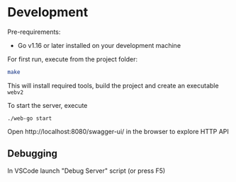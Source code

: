 


# Development
Pre-requirements:
 - Go v1.16 or later installed on your development machine

For first run, execute from the project folder:
``` bash
make
```

This will install required tools, build the project and create an executable `webv2`

To start the server, execute
```
./web-go start
```

Open http://localhost:8080/swagger-ui/ in the browser to explore HTTP API

## Debugging
In VSCode launch "Debug Server" script (or press F5)
